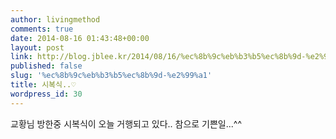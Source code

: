 ```yaml
---
author: livingmethod
comments: true
date: 2014-08-16 01:43:48+00:00
layout: post
link: http://blog.jblee.kr/2014/08/16/%ec%8b%9c%eb%b3%b5%ec%8b%9d-%e2%99%a1/
published: false
slug: '%ec%8b%9c%eb%b3%b5%ec%8b%9d-%e2%99%a1'
title: 시복식..♡
wordpress_id: 30
---
```


교황님 방한중 시복식이 오늘 거행되고 있다..
참으로 기쁜일...^^
